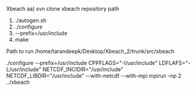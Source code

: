 Xbeach
aa) svn clone xbeach repository path

1) ./autogen.sh
2) ./configure 
3) --prefix=/usr/include
4) make

Path to run
/home/tarandeepk/Desktop/Xbeach_2/trunk/src/xbeach

./configure --prefix=/usr/include CPPFLAGS="-I/usr/include" LDFLAFS="-L/usr/include" NETCDF_INCIDIR="/usr/include" NETCDF_LIBDIR="/usr/include" --with-netcdf --with-mpi
mpirun -np 2 ../xbeach
